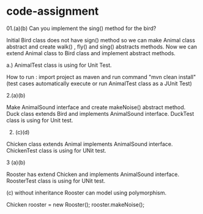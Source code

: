 # code-assignment

01.(a)(b) Can you implement the sing() method for the bird?

Initial Bird class does not have sign() method so we can make Animal class abstract and create walk() , fly() and sing() abstracts methods.
Now we can extend Animal class to Bird class and implement abstract methods.

a.) AnimalTest class is using for Unit Test.

How to run : import project as maven and run command "mvn clean install"  (test cases automatically execute or run AnimalTest class as a JUnit Test)


2.(a)(b)

Make AnimalSound interface and create makeNoise() abstract method. Duck class extends Bird and implements AnimalSound interface. DuckTest class is using for Unit test.

2. (c)(d)

Chicken class extends Animal implements AnimalSound interface. ChickenTest class is using for UNit test.

3 (a)(b)

Rooster has extend Chicken and implements AnimalSound interface. RoosterTest class is using for UNit test.

(c) without inheritance Rooster can model using polymorphism.

Chicken rooster = new Rooster();
rooster.makeNoise();